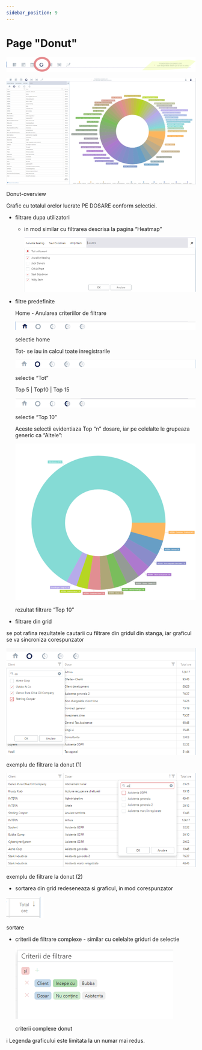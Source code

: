 ```yaml
---
sidebar_position: 9
---
```


# Page "Donut"

![donut1.png](Ghid%20pentru%20modulul%20Panoramic%20c19cdb04c3584e0eb4af6560ae6704b6/donut1.png)

![Donut-overview ](Ghid%20pentru%20modulul%20Panoramic%20c19cdb04c3584e0eb4af6560ae6704b6/Untitled%2039.png)

Donut-overview

Grafic cu totalul orelor lucrate PE DOSARE conform selectiei.

- filtrare dupa utilizatori
  - in mod similar cu filtrarea descrisa la pagina “Heatmap”

    ![Untitled](Ghid%20pentru%20modulul%20Panoramic%20c19cdb04c3584e0eb4af6560ae6704b6/Untitled%2040.png)

- filtre predefinite

    Home - Anularea criteriilor de filtrare

    ![selectie home](Ghid%20pentru%20modulul%20Panoramic%20c19cdb04c3584e0eb4af6560ae6704b6/Untitled%2041.png)

    selectie home

    Tot- se iau in calcul toate inregistrarile

    ![selectie “Tot”](Ghid%20pentru%20modulul%20Panoramic%20c19cdb04c3584e0eb4af6560ae6704b6/Untitled%2042.png)

    selectie “Tot”

    Top 5 | Top10 | Top 15

    ![selectie “Top 10”](Ghid%20pentru%20modulul%20Panoramic%20c19cdb04c3584e0eb4af6560ae6704b6/Untitled%2043.png)

    selectie “Top 10”

    Aceste selectii evidentiaza Top “n” dosare, iar pe celelalte le  grupeaza generic ca “Altele”:

    ![rezultat filtrare “Top 10”](Ghid%20pentru%20modulul%20Panoramic%20c19cdb04c3584e0eb4af6560ae6704b6/Untitled%2044.png)

    rezultat filtrare “Top 10”

- filtrare din grid

se pot rafina rezultatele cautarii cu filtrare din gridul din stanga, iar graficul se va sincroniza corespunzator

![exemplu de filtrare la donut (1)](Ghid%20pentru%20modulul%20Panoramic%20c19cdb04c3584e0eb4af6560ae6704b6/Untitled%2045.png)

exemplu de filtrare la donut (1)

![exemplu de filtrare la donut (2)](Ghid%20pentru%20modulul%20Panoramic%20c19cdb04c3584e0eb4af6560ae6704b6/Untitled%2046.png)

exemplu de filtrare la donut (2)

- sortarea din grid redeseneaza si graficul, in mod corespunzator

![sortare](Ghid%20pentru%20modulul%20Panoramic%20c19cdb04c3584e0eb4af6560ae6704b6/Untitled%2047.png)

sortare

- criterii de filtrare complexe - similar cu celelalte griduri de selectie

    ![criterii complexe donut](Ghid%20pentru%20modulul%20Panoramic%20c19cdb04c3584e0eb4af6560ae6704b6/Untitled%2048.png)

    criterii complexe donut

<aside>
ℹ️ Legenda graficului este limitata la un numar mai redus.
</aside>
